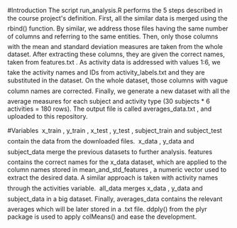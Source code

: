 
#Introduction
The script  run_analysis.R performs the 5 steps described in the course project's definition.
First, all the similar data is merged using the  rbind()  function. By similar, we address those files having the same number of columns and referring to the same entities.
Then, only those columns with the mean and standard deviation measures are taken from the whole dataset. After extracting these columns, they are given the correct names, taken from  features.txt .
As activity data is addressed with values 1:6, we take the activity names and IDs from  activity_labels.txt  and they are substituted in the dataset.
On the whole dataset, those columns with vague column names are corrected.
Finally, we generate a new dataset with all the average measures for each subject and activity type (30 subjects * 6 activities = 180 rows). The output file is called  averages_data.txt , and uploaded to this repository.



#Variables
 x_train ,  y_train ,  x_test ,  y_test ,  subject_train  and  subject_test  contain the data from the downloaded files.
 x_data ,  y_data  and  subject_data  merge the previous datasets to further analysis.
 features  contains the correct names for the  x_data  dataset, which are applied to the column names stored in  mean_and_std_features , a numeric vector used to extract the desired data.
A similar approach is taken with activity names through the  activities  variable.
 all_data  merges  x_data ,  y_data  and  subject_data  in a big dataset.
Finally,  averages_data  contains the relevant averages which will be later stored in a  .txt  file.  ddply()  from the plyr package is used to apply  colMeans()  and ease the development.
